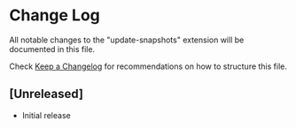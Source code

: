 # Change Log

All notable changes to the "update-snapshots" extension will be documented in this file.

Check [Keep a Changelog](http://keepachangelog.com/) for recommendations on how to structure this file.

## [Unreleased]

- Initial release